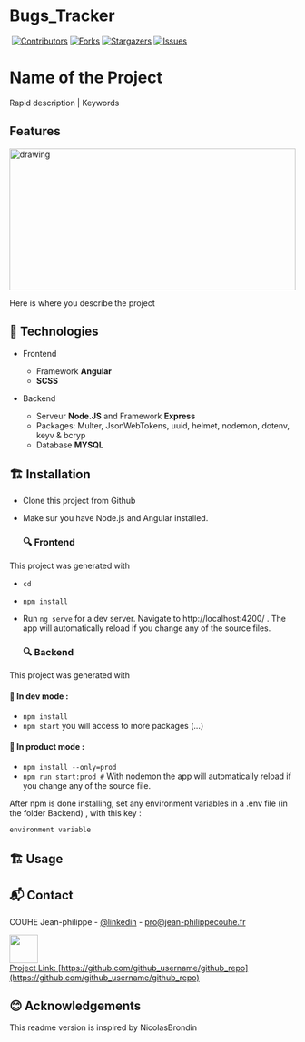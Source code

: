 ﻿# Bugs_Tracker
﻿
[![Contributors][contributors-shield]][contributors-url] [![Forks][forks-shield]][forks-url] [![Stargazers][stars-shield]][stars-url] [![Issues][issues-shield]][issues-url]

# Name of the Project
Rapid description | Keywords

## Features

<img src="example.jpg" alt="drawing" height="250" width='100%'/>
<!-- [![Product Name Screen Shot][product-screenshot]](https://example.com) -->

Here is where you describe the project 


## 🔨 Technologies 

* Frontend 
    - Framework **Angular**
    - **SCSS**

* Backend
    - Serveur **Node.JS** and Framework **Express**
    - Packages: Multer, JsonWebTokens, uuid, helmet, nodemon, dotenv, keyv & bcryp
    - Database **MYSQL**


## 🏗️ Installation


- Clone this project from Github
- Make sur you have Node.js and Angular installed.

    ### 🔍 Frontend
    
This project was generated with 

- `cd `
- `npm install`
- Run `ng serve` for a dev server. Navigate to http://localhost:4200/ . The app will automatically reload if you change any of the source files.

    ### 🔍 Backend
    
This project was generated with 


#### 🚧 In dev mode :
        
- `npm install`
- `npm start`
you will access to more packages (...)

#### 🚀 In product mode :
        
- `npm install --only=prod`
- `npm run start:prod #`
With nodemon the app will automatically reload if you change any of the source file.

After npm is done installing, set any environment variables in a .env file (in the folder Backend) , with this key :

```
environment variable
```

## 🏗️ Usage

## 📬 Contact 

COUHE Jean-philippe - [@linkedin](www.linkedin.com/in/jean-philippe-couhe) - pro@jean-philippecouhe.fr


<a href='www.google.com'><img src='youtube.png' height="50" width='auto'></br>
Project Link: [https://github.com/github_username/github_repo](https://github.com/github_username/github_repo)

## 😊 Acknowledgements

This readme version is inspired by NicolasBrondin

<!-- MARKDOWN LINKS & IMAGES -->
<!-- https://www.markdownguide.org/basic-syntax/#reference-style-links -->
[contributors-shield]: https://img.shields.io/github/contributors/jpcouhe/readme-template-.svg?style=flat-square
[contributors-url]: https://github.com/jpcouhe/readme-template-/graphs/contributors
[forks-shield]: https://img.shields.io/github/forks/jpcouhe/readme-template-.svg?style=flat-square
[forks-url]: https://github.com/jpcouhe/readme-template-/network/members
[stars-shield]: https://img.shields.io/github/stars/jpcouhe/readme-template-.svg?style=flat-square
[stars-url]: https://github.com/jpcouhe/readme-template-/stargazers
[issues-shield]: https://img.shields.io/github/issues/jpcouhe/readme-template-.svg?style=flat-square
[issues-url]: https://github.com/jpcouhe/readme-template-/issues
[license-shield]: https://img.shields.io/github/license/jpcouhe/readme-template-.svg?style=flat-square
[license-url]: https://github.com/jpcouhe/readme-template-/blob/master/LICENSE.txt
[linkedin-shield]: https://img.shields.io/badge/-LinkedIn-black.svg?style=flat-square&logo=linkedin&colorB=555
[linkedin-url]: https://linkedin.com/in/othneildrew
[product-screenshot]: example.jpg
[youtube-screenshot]: youtube.png
